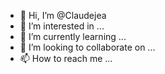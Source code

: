 - 👋 Hi, I’m @Claudejea
- 👀 I’m interested in ...
- 🌱 I’m currently learning ...
- 💞️ I’m looking to collaborate on ...
- 📫 How to reach me ...

<!---
Claudejea/Claudejea is a ✨ special ✨ repository because its `README.md` (this file) appears on your GitHub profile.
You can click the Preview link to take a look at your changes.
--->
